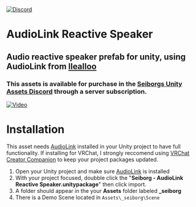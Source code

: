 [![Discord](https://img.shields.io/badge/Discord-Seiborgs_Unity_Assets-white?style=flat&logo=Discord&logoColor=rgb(114%2C%20137%2C%20217)&labelColor=rgba(112%2C%20112%2C%20112%2C%201)&color=rgb(114%2C%20137%2C%20217))](https://discord.gg/gjKQffg2wH)

# AudioLink Reactive Speaker
## Audio reactive speaker prefab for unity, using AudioLink from [llealloo](https://github.com/llealloo/vrc-udon-audio-link/tree/master)
### This assets is available for purchase in the [Seiborgs Unity Assets Discord](https://discord.gg/gjKQffg2wH) through a server subscription.
[![Video](https://img.youtube.com/vi/EgExCmWivkI/maxresdefault.jpg)](https://www.youtube.com/watch?v=EgExCmWivkI)

# Installation
This asset needs [AudioLink](https://github.com/llealloo/vrc-udon-audio-link/releases) installed in your Unity project to have full functionality.
If installing for VRChat, I strongly reccomend using [VRChat Creator Companion](https://vcc.docs.vrchat.com/) to keep your project packages updated.
1. Open your Unity project and make sure [AudioLink](https://github.com/llealloo/vrc-udon-audio-link/releases) is installed
2. With your project focused, doubble click the "**Seiborg - AudioLink Reactive Speaker.unitypackage**" then click import.
3. A folder should appear in the your **Assets** folder labeled **_seiborg**
4. There is a Demo Scene located in ```Assets\_seiborg\Scene```
